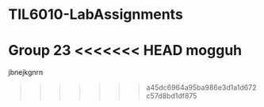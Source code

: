 # TIL6010-LabAssignments
Group 23
<<<<<<< HEAD
mogguh
=======

jbnejkgnrn
>>>>>>> a45dc6964a95ba986e3d1a1d672c57d8bd1df875
